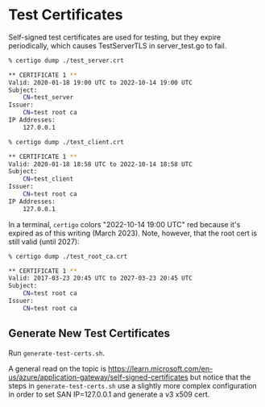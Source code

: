 # Test Certificates

Self-signed test certificates are used for testing, but they expire periodically, which causes TestServerTLS in server_test.go to fail.

```bash
% certigo dump ./test_server.crt

** CERTIFICATE 1 **
Valid: 2020-01-18 19:00 UTC to 2022-10-14 19:00 UTC
Subject:
	CN=test_server
Issuer:
	CN=test root ca
IP Addresses:
	127.0.0.1

% certigo dump ./test_client.crt

** CERTIFICATE 1 **
Valid: 2020-01-18 18:58 UTC to 2022-10-14 18:58 UTC
Subject:
	CN=test_client
Issuer:
	CN=test root ca
IP Addresses:
	127.0.0.1
```

In a terminal, `certigo` colors "2022-10-14 19:00 UTC" red because it's expired as of this writing (March 2023).
Note, however, that the root cert is still valid (until 2027):

```bash
% certigo dump ./test_root_ca.crt

** CERTIFICATE 1 **
Valid: 2017-03-23 20:45 UTC to 2027-03-23 20:45 UTC
Subject:
	CN=test root ca
Issuer:
	CN=test root ca
```

## Generate New Test Certificates

Run `generate-test-certs.sh`.

A general read on the topic is https://learn.microsoft.com/en-us/azure/application-gateway/self-signed-certificates but notice that the steps in `generate-test-certs.sh` use a slightly more complex configuration in order to set SAN IP=127.0.0.1 and generate a v3 x509 cert.
